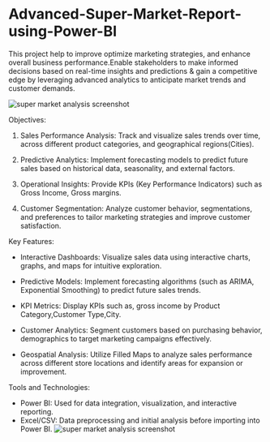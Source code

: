 # Advanced-Super-Market-Report-using-Power-BI
This project help to improve optimize marketing strategies, and enhance overall business performance.Enable stakeholders to make informed decisions based on real-time insights and predictions &amp; gain a competitive edge by leveraging advanced analytics to anticipate market trends and customer demands.

![super market analysis screenshot](https://github.com/user-attachments/assets/d7fc2ac0-0479-452c-a9c6-5d5882ca3ef6)

Objectives:
1. Sales Performance Analysis: Track and visualize sales trends over time, across different product categories, and geographical regions(Cities).
   
2. Predictive Analytics: Implement forecasting models to predict future sales based on historical data, seasonality, and external factors.
   
3. Operational Insights: Provide KPIs (Key Performance Indicators) such as Gross Income, Gross margins.

4. Customer Segmentation: Analyze customer behavior, segmentations, and preferences to tailor marketing strategies and improve customer satisfaction.
   
Key Features:
- Interactive Dashboards: Visualize sales data using interactive charts, graphs, and maps for intuitive exploration.
  
- Predictive Models: Implement forecasting algorithms (such as ARIMA, Exponential Smoothing) to predict future sales trends.
  
- KPI Metrics: Display KPIs such as, gross income by Product Category,Customer Type,City.  
- Customer Analytics: Segment customers based on purchasing behavior, demographics to target marketing campaigns effectively.
  
- Geospatial Analysis: Utilize Filled Maps to analyze sales performance across different store locations and identify areas for expansion or improvement.

Tools and Technologies:
- Power BI: Used for data integration, visualization, and interactive reporting.  
- Excel/CSV: Data preprocessing and initial analysis before importing into Power BI.
![super market analysis screenshot](https://github.com/user-attachments/assets/1fb467c5-f693-42f5-ba6f-aa675b0078bf)
